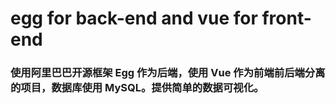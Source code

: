# egg for back-end and vue for front-end

### 使用阿里巴巴开源框架 Egg 作为后端，使用 Vue 作为前端前后端分离的项目，数据库使用 MySQL。提供简单的数据可视化。
